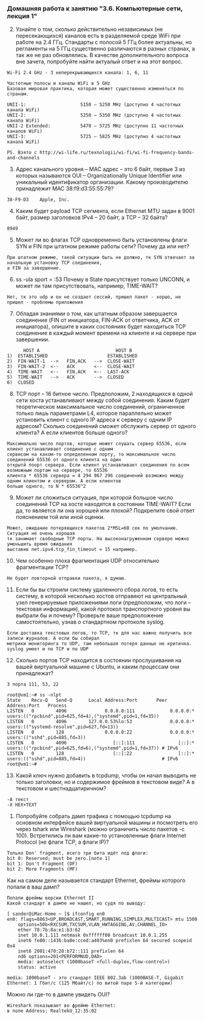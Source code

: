 ### Домашняя работа к занятию "3.6. Компьютерные сети, лекция 1"

2. Узнайте о том, сколько действительно независимых (не пересекающихся) каналов есть в разделяемой среде WiFi при работе на 2.4 ГГц. Стандарты с полосой 5 ГГц более актуальны, но регламенты на 5 ГГц существенно различаются в разных странах, а так же не раз обновлялись. В качестве дополнительного вопроса вне зачета, попробуйте найти актуалый ответ и на этот вопрос.
```
Wi-Fi 2.4 GHz - 3 неперекрывающихся канала: 1, 6, 11

Частотные полосы и каналы WiFi в 5 GHz
Базовая мировая практика, которая может существенно изменяться по странам.

UNII-1:                    5150 – 5250 MHz (доступно 4 частотных канала WiFi)
UNII-2:                    5250 – 5350 MHz (доступно 4 частотных канала WiFi)
UNII-2 Extended:           5470 – 5725 MHz (доступно 11 частотных каналов WiFi)
UNII-3:                    5725 – 5825 MHz (доступно 4 частотных канала WiFi)

PS. Взято с http://wi-life.ru/texnologii/wi-fi/wi-fi-frequency-bands-and-channels
```
3. Адрес канального уровня – MAC адрес – это 6 байт, первые 3 из которых называются OUI – Organizationally Unique Identifier или уникальный идентификатор организации. Какому производителю принадлежит MAC 38:f9:d3:55:55:79?
```
38-F9-D3	Apple, Inc.
```
4. Каким будет payload TCP сегмента, если Ethernet MTU задан в 9001 байт, размер заголовков IPv4 – 20 байт, а TCP – 32 байта?
```
8949
```
5. Может ли во флагах TCP одновременно быть установлены флаги SYN и FIN при штатном режиме работы сети? Почему да или нет?
```
При штатном режиме, такой ситуации быть не должно, тк SYN отвечает за начальную установку TCP соединения,
а FIN за завершение.
```
6. ss -ula sport = :53 Почему в State присутствует только UNCONN, и может ли там присутствовать, например, TIME-WAIT?
```
Нет, тк это udp и он не создает сессий, пришел пакет - хоршо, не пришел - проблемы приложения
```
7. Обладая знаниями о том, как штатным образом завершается соединение (FIN от инициатора, FIN-ACK от ответчика, ACK от инициатора), опишите в каких состояниях будет находиться TCP соединение в каждый момент времени на клиенте и на сервере при завершении. 
```
      HOST A                            HOST B
1)  ESTABLISHED                      ESTABLISHED
2)  FIN-WAIT-1  -->   FIN,ACK   -->  CLOSE-WAIT
3)  FIN-WAIT-2  <--   ACK       <--  CLOSE-WAIT
4)  TIME-WAIT   <--   FIN,ACK   <--  LAST-ACK
5)  TIME-WAIT   -->   ACK       -->  CLOSED
6)  CLOSED  
```
8. TCP порт – 16 битное число. Предположим, 2 находящихся в одной сети хоста устанавливают между собой соединения. Каким будет теоретическое максимальное число соединений, ограниченное только лишь параметрами L4, которое параллельно может установить клиент с одного IP адреса к серверу с одним IP адресом? Сколько соединений сможет обслужить сервер от одного клиента? А если клиентов больше одного?
```
Максимально число портов, которые может слушать сервер 65536, если клиент устанавливает соединение с одним
сервисом на каком-то определенном порту, то максимальное число соединений 65536 от одного клиента на один
открытй поорт сервера. Если клиент устанавливает соединения по всем возможным портам на сервере, то 65536
клиента * 65536 сервера = 4 294 967 296 соединений возможно между одним клиентом и сервером. А если клиентов
больше одного, то N * 65536^2
```
9. Может ли сложиться ситуация, при которой большое число соединений TCP на хосте находятся в состоянии TIME-WAIT? Если да, то является ли она хорошей или плохой? Подкрепите свой ответ пояснением той или иной оценки.
```
Может, ожидание потерявщихся пакетов 2*MSL=60 сек по умолчанию. Ситуация не очень хорошая
тк занимает свободные TCP порты. На высоконагруженном сервере можно уменьшить время ожидания
выставив net.ipv4.tcp_fin_timeout = 15 например.
```
10. Чем особенно плоха фрагментация UDP относительно фрагментации TCP?
```
Не будет повторной отправки пакета, я думаю.
```
11. Если бы вы строили систему удаленного сбора логов, то есть систему, в которой несколько хостов отправяют на центральный узел генерируемые приложениями логи (предположим, что логи – текстовая информация), какой протокол транспортного уровня вы выбрали бы и почему? Проверьте ваше предположение самостоятельно, узнав о стандартном протоколе syslog.
```
Если доставка текстовых логов, то TCP, тк для нас важно получить все записи журналов. А если бы собирал
метрики мониторинга то UDP, там небольшая потеря данных не критична. syslog умеет и по TCP и по UDP 
```
12. Сколько портов TCP находится в состоянии прослушивания на вашей виртуальной машине с Ubuntu, и каким процессам они принадлежат?
```
3 порта 111, 53, 22

root@vm1:~# ss -nlpt
State    Recv-Q   Send-Q      Local Address:Port       Peer Address:Port   Process
LISTEN   0        4096              0.0.0.0:111             0.0.0.0:*       users:(("rpcbind",pid=625,fd=4),("systemd",pid=1,fd=35))
LISTEN   0        4096        127.0.0.53%lo:53              0.0.0.0:*       users:(("systemd-resolve",pid=627,fd=13))
LISTEN   0        128               0.0.0.0:22              0.0.0.0:*       users:(("sshd",pid=885,fd=3))
LISTEN   0        4096                 [::]:111                [::]:*       users:(("rpcbind",pid=625,fd=6),("systemd",pid=1,fd=37)) # IPv6
LISTEN   0        128                  [::]:22                 [::]:*       users:(("sshd",pid=885,fd=4))                            # IPv6
root@vm1:~#
```
13. Какой ключ нужно добавить в tcpdump, чтобы он начал выводить не только заголовки, но и содержимое фреймов в текстовом виде? А в текстовом и шестнадцатиричном?
```
-A текст
-X HEX+TEXT
```
1.  Попробуйте собрать дамп трафика с помощью tcpdump на основном интерфейсе вашей виртуальной машины и посмотреть его через tshark или Wireshark (можно ограничить число пакетов -c 100). Встретились ли вам какие-то установленные флаги Internet Protocol (не флаги TCP, а флаги IP)?
```
Только Don' fragment, всего три бита идёт под флаги:
bit 0: Reserved; must be zero.[note 1]
bit 1: Don't Fragment (DF)
bit 2: More Fragments (MF)
```
Как на самом деле называется стандарт Ethernet, фреймы которого попали в ваш дамп?
```
Попали фреймы версии Ethernet II
Какой стандарт в дампе не нашел, но судя по выводу:

[ sander@iMac-Home ~ ]$ ifconfig en0
en0: flags=8863<UP,BROADCAST,SMART,RUNNING,SIMPLEX,MULTICAST> mtu 1500
	options=50b<RXCSUM,TXCSUM,VLAN_HWTAGGING,AV,CHANNEL_IO>
	ether 78:7b:8a:e1:b3:62
	inet 10.0.1.111 netmask 0xffffff00 broadcast 10.0.1.255
	inet6 fe80::1436:ba8e:cced:a403%en0 prefixlen 64 secured scopeid 0x4
	inet6 2001:470:28:b72::111 prefixlen 64
	nd6 options=201<PERFORMNUD,DAD>
	media: autoselect (1000baseT <full-duplex,flow-control>)
	status: active

media: 1000baseT - это стандарт IEEE 802.3ab (1000BASE-T, Gigabit Ethernet: 1 Гбит/с (125 Мбайт/с) по витой паре 5-й категории)
```
Можно ли где-то в дампе увидеть OUI?
```
Wireshark показывает во фрейме Ethernet:
в поле Address: RealtekU_12:35:02
```

